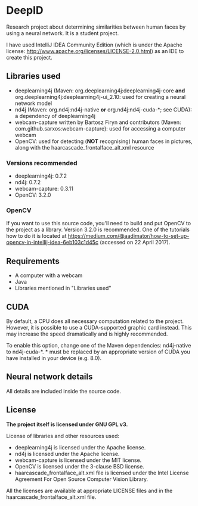 # DeepID
Research project about determining similarities between human faces by using a neural network. It is a student project.

I have used IntelliJ IDEA Community Edition (which is under the Apache license: http://www.apache.org/licenses/LICENSE-2.0.html) as an IDE to create this project.

## Libraries used
* deeplearning4j (Maven: org.deeplearning4j:deeplearning4j-core **and** org.deeplearning4j:deeplearning4j-ui_2.10: used for creating a neural network model
* nd4j (Maven: org.nd4j:nd4j-native **or** org.nd4j:nd4j-cuda-\*; see CUDA): a dependency of deeplearning4j
* webcam-capture written by Bartosz Firyn and contributors (Maven: com.github.sarxos:webcam-capture): used for accessing a computer webcam
* OpenCV: used for detecting (**NOT** recognising) human faces in pictures, along with the haarcascade_frontalface_alt.xml resource

### Versions recommended
* deeplearning4j: 0.7.2
* nd4j: 0.7.2
* webcam-capture: 0.3.11
* OpenCV: 3.2.0

### OpenCV
If you want to use this source code, you'll need to build and put OpenCV to the project as a library. Version 3.2.0 is recommended. One of the tutorials how to do it is located at https://medium.com/@aadimator/how-to-set-up-opencv-in-intellij-idea-6eb103c1d45c (accessed on 22 April 2017).

## Requirements
* A computer with a webcam
* Java
* Libraries mentioned in "Libraries used"

## CUDA
By default, a CPU does all necessary computation related to the project. However, it is possible to use a CUDA-supported graphic card instead. This may increase the speed dramatically and is highly recommended.

To enable this option, change one of the Maven dependencies: nd4j-native to nd4j-cuda-\*. \* must be replaced by an appropriate version of CUDA you have installed in your device (e.g. 8.0).

## Neural network details
All details are included inside the source code.

## License
**The project itself is licensed under GNU GPL v3.**

License of libraries and other resources used:
* deeplearning4j is licensed under the Apache license.
* nd4j is licensed under the Apache license.
* webcam-capture is licensed under the MIT license.
* OpenCV is licensed under the 3-clause BSD license.
* haarcascade_frontalface_alt.xml file is licensed under the Intel License Agreement For Open Source Computer Vision Library.

All the licenses are available at appropriate LICENSE files and in the haarcascade_frontalface_alt.xml file.

